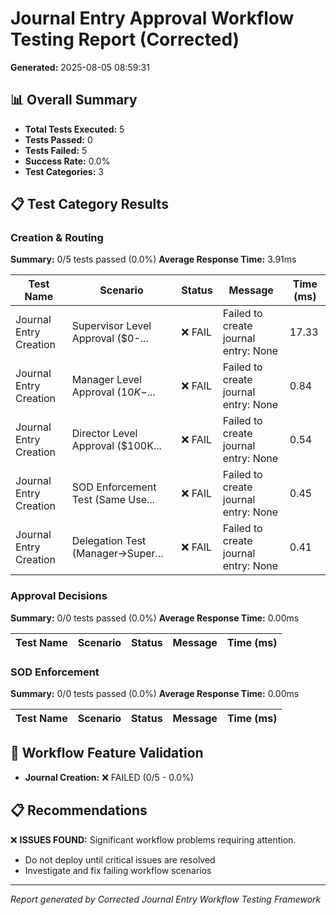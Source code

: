 # Journal Entry Approval Workflow Testing Report (Corrected)
**Generated:** 2025-08-05 08:59:31

## 📊 Overall Summary
- **Total Tests Executed:** 5
- **Tests Passed:** 0
- **Tests Failed:** 5
- **Success Rate:** 0.0%
- **Test Categories:** 3

## 📋 Test Category Results
### Creation & Routing
**Summary:** 0/5 tests passed (0.0%)
**Average Response Time:** 3.91ms

| Test Name | Scenario | Status | Message | Time (ms) |
|-----------|----------|--------|---------|-----------|
| Journal Entry Creation | Supervisor Level Approval ($0-... | ❌ FAIL | Failed to create journal entry: None | 17.33 |
| Journal Entry Creation | Manager Level Approval ($10K-$... | ❌ FAIL | Failed to create journal entry: None | 0.84 |
| Journal Entry Creation | Director Level Approval ($100K... | ❌ FAIL | Failed to create journal entry: None | 0.54 |
| Journal Entry Creation | SOD Enforcement Test (Same Use... | ❌ FAIL | Failed to create journal entry: None | 0.45 |
| Journal Entry Creation | Delegation Test (Manager→Super... | ❌ FAIL | Failed to create journal entry: None | 0.41 |

### Approval Decisions
**Summary:** 0/0 tests passed (0.0%)
**Average Response Time:** 0.00ms

| Test Name | Scenario | Status | Message | Time (ms) |
|-----------|----------|--------|---------|-----------|

### SOD Enforcement
**Summary:** 0/0 tests passed (0.0%)
**Average Response Time:** 0.00ms

| Test Name | Scenario | Status | Message | Time (ms) |
|-----------|----------|--------|---------|-----------|

## 🔄 Workflow Feature Validation
- **Journal Creation:** ❌ FAILED (0/5 - 0.0%)

## 📋 Recommendations
❌ **ISSUES FOUND:** Significant workflow problems requiring attention.
- Do not deploy until critical issues are resolved
- Investigate and fix failing workflow scenarios

---
*Report generated by Corrected Journal Entry Workflow Testing Framework*